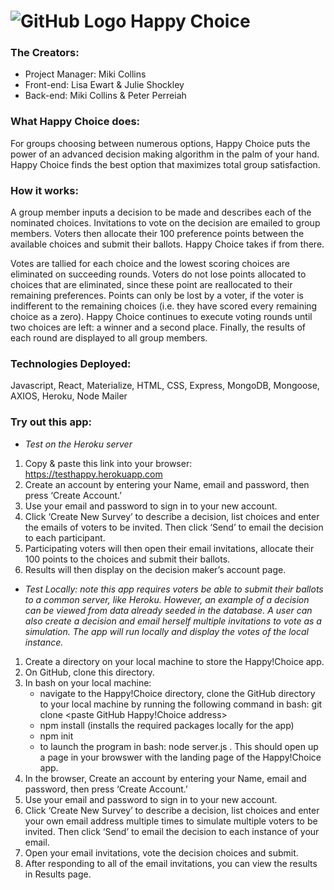 # ![GitHub Logo](./client/public/images/happychoicelogo.PNG)  Happy Choice   #
### **The Creators:**  
* Project Manager: Miki Collins
* Front-end: Lisa Ewart & Julie Shockley
* Back-end: Miki Collins & Peter Perreiah
### **What Happy Choice does:**
For groups choosing between numerous options, Happy Choice puts the power of an advanced decision making algorithm in the palm of your hand.  Happy Choice finds the best option that maximizes total group satisfaction.   
### **How it works:**
A group member inputs a decision to be made and describes each of the nominated choices.  Invitations to vote on the decision are emailed to group members.  Voters then allocate their 100 preference points between the available choices and submit their ballots.   Happy Choice takes if from there. 

Votes are tallied for each choice and the lowest scoring choices are eliminated on succeeding rounds.   Voters do not lose points allocated to choices that are eliminated, since these point are reallocated to their remaining preferences.  Points can only be lost by a voter, if the voter is indifferent to the remaining choices (i.e. they have scored every remaining choice as a zero).   Happy Choice continues to execute voting rounds until two choices are left: a winner and a second place.  Finally, the results of each round are displayed to all group members.
### **Technologies Deployed:**
Javascript, React, Materialize, HTML, CSS, Express, MongoDB, Mongoose, AXIOS, Heroku, Node Mailer
### **Try out this app:**

* *Test on the Heroku server*
1) Copy & paste this link into your browser:  https://testhappy.herokuapp.com
2) Create an account by entering your Name, email and password, then press ‘Create Account.’
3) Use your email and password to sign in to your new account.
4) Click ‘Create New Survey’ to describe a decision, list choices and enter the emails of voters to be invited.  Then click ‘Send’ to email the decision to each participant.
5) Participating voters will then open their email invitations, allocate their 100 points to the choices and submit their ballots.
6) Results will then display on the decision maker’s account page.


* *Test Locally: note this app requires voters be able to submit their ballots to a common server, like Heroku.  However, an example of a decision can be viewed from data already seeded in the database.  A user can also create a decision and email herself multiple invitations to vote as a simulation.  The app will run locally and display the votes of the local instance.*
1) Create a directory on your local machine to store the Happy!Choice app.
2) On GitHub, clone this directory.
3) In bash on your local machine:
   * navigate to the Happy!Choice directory, clone the GitHub directory to your local machine by running the following command in bash:  git clone <paste GitHub Happy!Choice address>
   * npm install    (installs the required packages locally for the app)
   * npm init
   * to launch the program in bash:  node server.js .     This should open up a page in your browswer with the landing page of the Happy!Choice app.   
4) In the browser, Create an account by entering your Name, email and password, then press ‘Create Account.’
5) Use your email and password to sign in to your new account.
6) Click ‘Create New Survey’ to describe a decision, list choices and enter your own email address multiple times to simulate multiple voters to be invited.  Then click ‘Send’ to email the decision to each instance of your email.
7) Open your email invitations, vote the decision choices and submit.
8) After responding to all of the email invitations, you can view the results in Results page.

